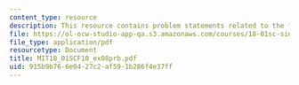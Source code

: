 ```yaml
---
content_type: resource
description: This resource contains problem statements related to the function |x|.
file: https://ol-ocw-studio-app-qa.s3.amazonaws.com/courses/18-01sc-single-variable-calculus-fall-2010/915b9b766e0427c2af591b286f4e37ff_MIT18_01SCF10_ex08prb.pdf
file_type: application/pdf
resourcetype: Document
title: MIT18_01SCF10_ex08prb.pdf
uid: 915b9b76-6e04-27c2-af59-1b286f4e37ff
---
```

